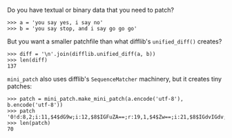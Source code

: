 Do you have textual or binary data that you need to patch?

```
>>> a = 'you say yes, i say no'
>>> b = 'you say stop, and i say go go go'
```

But you want a smaller patchfile than what difflib's `unified_diff()` creates?

```
>>> diff = '\n'.join(difflib.unified_diff(a, b))
>>> len(diff)
137
```

`mini_patch` also uses difflib's `SequenceMatcher` machinery, but it creates
tiny patches:

```
>>> patch = mini_patch.make_mini_patch(a.encode('utf-8'), b.encode('utf-8'))
>>> patch
'0!d:8,2;i:11,$4$dG9w;i:12,$8$IGFuZA==;r:19,1,$4$Zw==;i:21,$8$IGdvIGdv;'
>>> len(patch)
70
```
